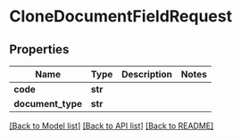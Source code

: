 # CloneDocumentFieldRequest

## Properties
Name | Type | Description | Notes
------------ | ------------- | ------------- | -------------
**code** | **str** |  | 
**document_type** | **str** |  | 

[[Back to Model list]](../README.md#documentation-for-models) [[Back to API list]](../README.md#documentation-for-api-endpoints) [[Back to README]](../README.md)


